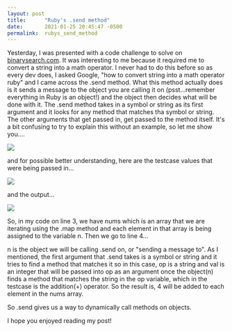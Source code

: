 ```yaml
---
layout: post
title:      "Ruby's .send method"
date:       2021-01-25 20:45:47 -0500
permalink:  rubys_send_method
---
```



Yesterday, I was presented with a code challenge to solve on [binarysearch.com](http://www.binarysearch.com). It was interesting to me because it required me to convert a string into a math operator. I never had to do this before so as every dev does, I asked Google, "how to convert string into a math operator ruby" and I came across the .send method. What this method actually does is it sends a message to the object you are calling it on (psst...remember everything in Ruby is an object!) and the object then decides what will be done with it. The .send method takes in a symbol or string as its first argument and it looks for any method that matches tha symbol or string. The other arguments that get passed in, get passed to the method itself. It's a bit confusing to try to explain this without an example, so let me show you....

![](https://i.imgur.com/5fiu8rW.png?1)

and for possible better understanding, here are the testcase values that were being passed in...

![](https://imgur.com/9BmWuIM.png)

and the output...

![](https://i.imgur.com/w87m169.png)

So, in my code on line 3, we have nums which is an array that we are iterating using the .map method and each element in that array is being assigned to the variable n. Then we go to line 4...

n is the object we will be calling .send on, or "sending a message to". As I mentioned, the first argument that .send takes is a symbol or string and it tries to find a method that matches it so in this case, op is a string and val is an integer that will be passed into op as an argument once the object(n) finds a method that matches the string in the op variable, which in the testcase is the addition(+) operator. So the result is, 4 will be added to each element in the nums array. 

So .send gives us a way to dynamically call methods on objects. 



I hope you enjoyed reading my post!


